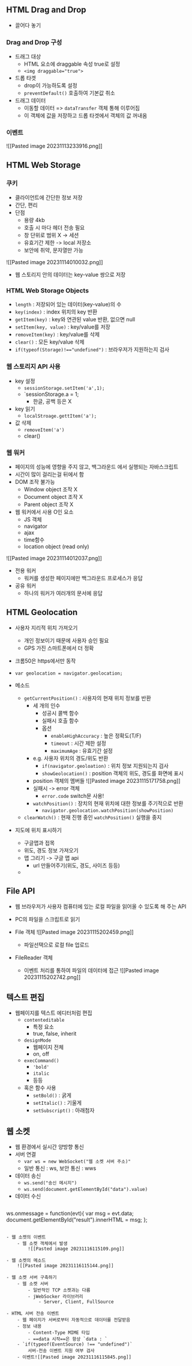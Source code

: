 ## HTML Drag and Drop
- 끌어다 놓기

### Drag and Drop 구성
- 드래그 대상
	- HTML 요소에 draggable 속성 true로 설정
	- `<img draggable="true">`
- 드롭 타겟
	- drop이 가능하도록 설정
	- `preventDefault()` 호출하여 기본값 취소
- 드래그 데이터
	- 이동할 데이터 => `dataTransfer` 객체 통해 이루어짐
	- 이 객체에 값을 저장하고 드롭 타겟에서 객체의 값 꺼내옴

### 이벤트
![[Pasted image 20231113233916.png]]

## HTML Web Storage
### 쿠키
- 클라이언트에 간단한 정보 저장
- 간단, 편리
- 단점
	- 용량 4kb
	- 호출 시 마다 헤더 전송 필요
	- 창 단위로 범위 X -> 세션
	- 유효기간 제한 -> local 저장소
	- 보안에 취약, 문자열만 가능

![[Pasted image 20231114010032.png]]
- 웹 스토리지 안의 데이터는 key-value 쌍으로 저장

### HTML Web Storage Objects
- `length` : 저장되어 있는 데이터(key-value)의 수
- `key(index)` : index 위치의 key 반환
- `getItem(key)` : key와 연관된 value 반환, 없으면 null
- `setItem(key, value)` : key/value를 저장
- `removeItem(key)` : key/value를 삭제
- `clear()` : 모든 key/value 삭제
- `if(typeof(Storage)!=="undefined")` : 브라우저가 지원하는지 검사

### 웹 스토리지 API 사용
- key 설정
	- `sessionStorage.setItem('a',1);`
	- `sessionStorage.a = 1;
		- 한글, 공백 등은 X
- key 읽기
	- `localStroage.gettItem('a');`
- 값 삭제
	- `removeItem('a')`
	- clear()

### 웹 워커
- 페이지의 성능에 영향을 주지 않고, 백그라운드 에서 실행되는 자바스크립트
- 시간이 많이 걸리는걸 뒤에서 함
- DOM 조작 불가능
	- Window object 조작 X
	- Document object 조작 X
	- Parent object 조작 X
- 웹 워커에서 사용 O인 요소
	- JS 객체
	- navigator
	- ajax
	- time함수
	- location object (read only)

![[Pasted image 20231114012037.png]]

- 전용 워커
	- 워커를 생성한 페이지에만 백그라운드 프로세스가 응답
- 공유 워커
	- 하나의 워커가 여러개의 문서에 응답


## HTML Geolocation
- 사용자 지리적 위치 가져오기
	- 개인 정보이기 때문에 사용자 승인 필요
	- GPS 가진 스마트폰에서 더 정확
- 크롬50은 https에서만 동작
- `var geolocation = navigator.geolocation;`

- 메소드
	- `getCurrentPosition()` : 사용자의 현재 위치 정보를 반환
		- 세 개의 인수
			- 성공시 콜백 함수
			- 실패시 호출 함수
			- 옵션
				- `enableHighAccuracy` : 높은 정확도(T/F)
				- `timeout` : 시간 제한 설정
				- `maximumAge` : 유효기간 설정
		- e.g. 사용자 위치의 경도/위도 반환
			- `if(navigator.geoloation)` : 위치 정보 지원되는지 검사
			- `showGeolocation()` : position 객체의 위도, 경도를 화면에 표시
		- position 객체의 멤버들
			![[Pasted image 20231115171758.png]]
		- 실패시 -> error 객체
			- `error.code` switch문 사용!
		- `watchPosition()` : 장치의 현재 위치에 대한 정보를 주기적으로 반환
			- `navigator.geolocation.watchPosition(showPosition)`
	- `clearWatch()` : 현재 진행 중인 `watchPosition()` 실행을 중지

- 지도에 위치 표시하기
	- 구글맵과 접목
	- 위도, 경도 정보 가져오기
	- 맵 그리기 -> 구글 맵 api
		- url 만들어주기(위도, 경도, 사이즈 등등)
	- 

## File API
- 웹 브라우저가 사용자 컴퓨터에 있는 로컬 파일을 읽어올 수 있도록 해 주는 API
- PC의 파일을 스크립트로 읽기

- File 객체
	![[Pasted image 20231115202459.png]]
	- 파일선택으로 로컬 file 업로드

- FileReader 객체
	- 이벤트 처리를 통하여 파일의 데이터에 접근
		![[Pasted image 20231115202742.png]]
		
## 텍스트 편집
- 웹페이지를 텍스트 에디터처럼 편집
	- `contenteditable`
		- 특정 요소
		- true, false, inherit
	- `designMode`
		- 웹페이지 전체
		- on, off
	- `execCommand()`
		- `'bold'`
		- `italic`
		- 등등
	- 혹은 함수 사용 
		- `setBold()` : 굵게
		- `setItalic()` : 기울게
		- `setSubscript()` : 아래첨자


## 웹 소켓
- 웹 환경에서 실시간 양방향 통신
- 서버 연결
	- `var ws = new WebSocket("웹 소켓 서버 주소)"`
	- 일반 통신 : ws, 보안 통신 : wws
- 데이터 송신
	- `ws.send("송신 메시지")`
	- `ws.send(document.getElementById("data").value)`
- 데이터 수신
	```Javascript
ws.onmessage = function(evt){
	var msg = evt.data;
	document.getElementById("result").innerHTML = msg;
};
```

- 웹 소켓의 이벤트
	- 웹 소켓 객체에서 발생
		![[Pasted image 20231116115109.png]]
	
- 웹 소켓의 메소드
	![[Pasted image 20231116115144.png]]

- 웹 소켓 서버 구축하기
	- 웹 소켓 서버
		- 일반적인 TCP 소켓과는 다름
		- jWebSocker 라이브러리
			- Server, Client, FullSource

- HTML 서버 전송 이벤트
	- 웹 페이지가 서버로부터 자동적으로 데이터를 전달받음
	- 정보 내용
		- Content-Type MIME 타입
		- ==data 시작==은 항상 `data : `
	- `if(typeof(EventSource) !== "undefined")`
		서버-전송 이벤트 지원 여부 검사
	- 이벤트![[Pasted image 20231116115845.png]]